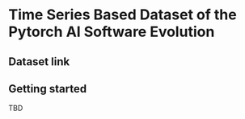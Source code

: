 # Time Series Based Dataset of the Pytorch AI Software Evolution


## Dataset link 





## Getting started 

TBD
